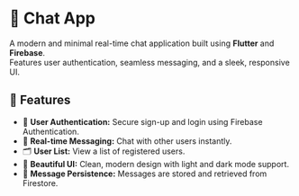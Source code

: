 # 🚀 Chat App

A modern and minimal real-time chat application built using **Flutter** and **Firebase**.  
Features user authentication, seamless messaging, and a sleek, responsive UI.

## 🌟 Features
- 🔐 **User Authentication:** Secure sign-up and login using Firebase Authentication.
- 💬 **Real-time Messaging:** Chat with other users instantly.
- 🗂️ **User List:** View a list of registered users.
- 🎨 **Beautiful UI:** Clean, modern design with light and dark mode support.
- 📅 **Message Persistence:** Messages are stored and retrieved from Firestore.

